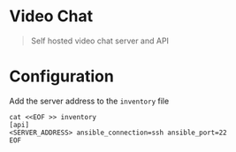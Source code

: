 # Video Chat

> Self hosted video chat server and API

# Configuration

Add the server address to the `inventory` file

```
cat <<EOF >> inventory
[api]
<SERVER_ADDRESS> ansible_connection=ssh ansible_port=22
EOF
```
